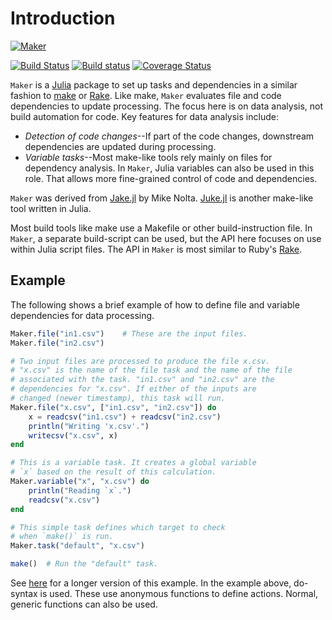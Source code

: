 # Introduction

[![Maker](http://pkg.julialang.org/badges/Maker_0.4.svg)](http://pkg.julialang.org/?pkg=Maker&ver=0.4)

[![Build Status](https://travis-ci.org/tshort/Maker.jl.svg?branch=master)](https://travis-ci.org/tshort/Maker.jl)
[![Build status](https://ci.appveyor.com/api/projects/status/otj9pnwsq32to211?svg=true)](https://ci.appveyor.com/project/tshort/maker-jl)
[![Coverage Status](https://coveralls.io/repos/tshort/Maker.jl/badge.svg?branch=master)](https://coveralls.io/r/tshort/Maker.jl?branch=master)

`Maker` is a [Julia](http://julialang.org/) package to set up tasks and 
dependencies in a similar fashion to
[make](https://en.wikipedia.org/wiki/Makefile) or
[Rake](http://docs.seattlerb.org/rake/). Like make, `Maker` evaluates file and
code dependencies to update processing. The focus here is on data analysis, not
build automation for code. Key features for data analysis include:

- *Detection of code changes*--If part of the code changes, downstream 
  dependencies are updated during processing.
- *Variable tasks*--Most make-like tools rely mainly on files for 
  dependency analysis. In `Maker`, Julia variables can also be used
  in this role. That allows more fine-grained control of code and dependencies. 
 
`Maker` was derived from [Jake.jl](https://github.com/nolta/Jake.jl) by Mike
Nolta. [Juke.jl](https://github.com/kshramt/Juke.jl) is another make-like tool
written in Julia. 

Most build tools like make use a Makefile or other build-instruction file. In
`Maker`, a separate build-script can be used, but the API here focuses on
use within Julia script files. The API in `Maker` is most similar to Ruby's
[Rake](http://docs.seattlerb.org/rake/).

## Example

The following shows a brief example of how to define file and variable 
dependencies for data processing.

```julia
Maker.file("in1.csv")    # These are the input files.
Maker.file("in2.csv")

# Two input files are processed to produce the file x.csv.
# "x.csv" is the name of the file task and the name of the file
# associated with the task. "in1.csv" and "in2.csv" are the 
# dependencies for "x.csv". If either of the inputs are 
# changed (newer timestamp), this task will run.
Maker.file("x.csv", ["in1.csv", "in2.csv"]) do 
    x = readcsv("in1.csv") + readcsv("in2.csv")
    println("Writing 'x.csv'.")
    writecsv("x.csv", x) 
end

# This is a variable task. It creates a global variable
# `x` based on the result of this calculation. 
Maker.variable("x", "x.csv") do 
    println("Reading `x`.")
    readcsv("x.csv")
end

# This simple task defines which target to check
# when `make()` is run.
Maker.task("default", "x.csv")

make()  # Run the "default" task.
```

See [here](https://github.com/tshort/Maker.jl/blob/master/test/example.jl) for a
longer version of this example. In the example above, do-syntax is used. These
use anonymous functions to define actions. Normal, generic functions can also be 
used.
